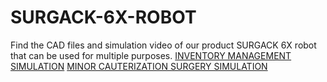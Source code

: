 # SURGACK-6X-ROBOT
Find the CAD files and simulation video of our product SURGACK 6X robot that can be used for multiple purposes.
[INVENTORY MANAGEMENT SIMULATION](https://drive.google.com/file/d/1c9j3RQkbs9cAU6LIol3dwd8IotKiPRMO/view?usp=sharing)
[MINOR CAUTERIZATION SURGERY SIMULATION](https://drive.google.com/file/d/1KEH4Gh-7CSisbd6tvFHr8RmFxdrzdFL0/view?usp=sharing)

